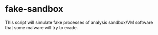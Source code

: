# fake-sandbox
This script will simulate fake processes of analysis sandbox/VM software that some malware will try to evade. 
